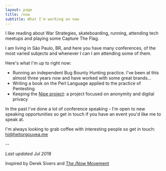 ```yaml
---
layout: page
title: /now
subtitle: What I'm working on now
---
```


I like reading about War Strategies, skateboarding, running, attending tech meetups and playing some Capture The Flag.

I am living in São Paulo, BR, and here you have many conferences, of the most varied subjects and whenever I can I am attending some of them.

Here's what I'm up to right now:

 - Running an independent Bug Bounty Hunting practice. I’ve been at this almost three years now and have worked with some great brands…
 - Writing a book on the Perl Language applied to the practice of Pentesting
 - Keeping the <a href="https://github.com/GouveaHeitor/nipe" target="_blank_">Nipe project</a>: a project focused on anonymity and digital privacy

In the past I've done a lot of conference speaking - I'm open to new speaking opportunities so get in touch if you have an event you'd like me to speak at.

I'm always looking to grab coffee with interesting people so get in touch: <a href="mailto:hi@heitorgouvea.me">hi@heitorgouvea.me</a>

--   

*Last updated Jul 2018*

Inspired by Derek Sivers and <a href="https://sivers.org/nowff">The /Now Movement</a>
